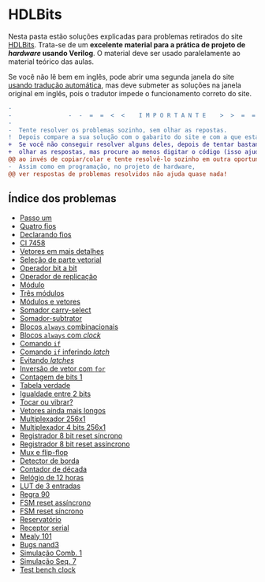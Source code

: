 # HDLBits

Nesta pasta estão soluções explicadas para problemas retirados do site [HDLBits](https://hdlbits.01xz.net/wiki/Main_Page). Trata-se de um **excelente material para a prática de projeto de _hardware_ usando Verilog**. O material deve ser usado paralelamente ao material teórico das aulas.  

Se você não lê bem em inglês, pode abrir uma segunda janela do site [usando tradução automática](https://hdlbits-01xz-net.translate.goog/wiki/Main_Page?_x_tr_sl=en&_x_tr_tl=pt&_x_tr_hl=en-US), mas deve submeter as soluções na janela original em inglês, pois o tradutor impede o funcionamento correto do site. 

```diff
-                                                                                           
-                -  -  =  =  <  <    I M P O R T A N T E    >  >  =  =  -  -                
-                                                                                           
-  Tente resolver os problemas sozinho, sem olhar as repostas.                              
!  Depois compare a sua solução com o gabarito do site e com a que está neste repositório.  
+  Se você não conseguir resolver alguns deles, depois de tentar bastante, tudo bem         
+  olhar as respostas, mas procure ao menos digitar o código (isso ajuda a memorizar)       
@@ ao invés de copiar/colar e tente resolvê-lo sozinho em outra oportunidade              @@
-  Assim como em programação, no projeto de hardware,                                       
@@ ver respostas de problemas resolvidos não ajuda quase nada!                            @@
```

## Índice dos problemas

- [Passo um](001_step_one) 
- [Quatro fios](004_wire4)
- [Declarando fios](009_wire_decl)
- [CI 7458](010_7458)
- [Vetores em mais detalhes](012_vector1)
- [Seleção de parte vetorial](013_vector2)
- [Operador bit a bit](014_vectorgates)
- [Operador de replicação](018_vector4)
- [Módulo](020_module)
- [Três módulos](023_module_shift)
- [Módulos e vetores](024_module_shift8)
- [Somador carry-select](027_module_cseladd)
- [Somador-subtrator](028_module_addsub)
- [Blocos `always` combinacionais](029_alwaysblock1)
- [Blocos `always` com _clock_](030_alwaysblock2)
- [Comando `if`](031_always_if)
- [Comando `if` inferindo _latch_](032_always_if2)
- [Evitando _latches_](036_always_nolatches)
- [Inversão de vetor com `for`](040_vector100r)
- [Contagem de bits 1](041_popcount255)
- [Tabela verdade](051_truthtable1)
- [Igualdade entre 2 bits](052_t2015_eq2)
- [Tocar ou vibrar?](056_ringer)
- [Vetores ainda mais longos](060_gatesv100)
- [Multiplexador 256x1](064_mux256to1)
- [Multiplexador 4 bits 256x1](065_mux256to1v)
- [Registrador 8 bit reset síncrono](084_dff8p)
- [Registrador 8 bit reset assíncrono](085_dff8ar)
- [Mux e flip-flop](092_exams_2014_q4a)
- [Detector de borda](095_edgedetect)
- [Contador de década](100_count10)
- [Relógio de 12 horas](106_count_clock)
- [LUT de 3 entradas](115_exams_ece241_2013_q12)
- [Regra 90](116_rule90)
- [FSM reset assíncrono](119_fsm1)
- [FSM reset síncrono](120_fsm1s)
- [Reservatório](127_exams_ece241_2013_q4)
- [Receptor serial](135_fsm_serial)
- [Mealy 101](139_exams_ece241_2013_q8)
- [Bugs nand3](160_bugs_nand3)
- [Simulação Comb. 1](164_sim_circuit1)
- [Simulação Seq. 7](170_sim_circuit7)
- [Test bench clock](174_tb_clock)




